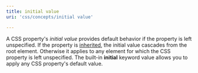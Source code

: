 ```yaml
---
title: initial value
uri: 'css/concepts/initial value'

---
```

A CSS property's *initial value* provides default behavior if the property is left unspecified. If the property is [inherited](/css/concepts/inherited), the initial value cascades from the root element. Otherwise it applies to any element for which the CSS property is left unspecified. The built-in **initial** keyword value allows you to apply any CSS property's default value.
